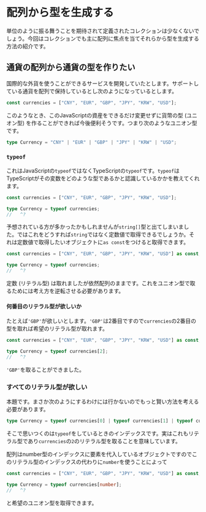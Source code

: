 # 配列から型を生成する

単位のように振る舞うことを期待されて定義されたコレクションは少なくないでしょう。今回はコレクションでも主に配列に焦点を当てそれらから型を生成する方法の紹介です。

## 通貨の配列から通貨の型を作りたい

国際的な外貨を使うことができるサービスを開発していたとします。サポートしている通貨を配列で保持しているとし次のようになっているとします。

```ts twoslash
const currencies = ["CNY", "EUR", "GBP", "JPY", "KRW", "USD"];
```

このようなとき、このJavaScriptの資産をできるだけ変更せずに貨幣の型 (ユニオン型) を作ることができれば今後便利そうです。つまり次のようなユニオン型です。

```ts twoslash
type Currency = "CNY" | "EUR" | "GBP" | "JPY" | "KRW" | "USD";
```

### `typeof`

これはJavaScriptの`typeof`ではなくTypeScriptの`typeof`です。`typeof`はTypeScriptがその変数をどのような型であるかと認識しているかかを教えてくれます。

```ts twoslash
const currencies = ["CNY", "EUR", "GBP", "JPY", "KRW", "USD"];

type Currency = typeof currencies;
//   ^?
```

予想されている方が多かったかもしれませんが`string[]`型と出てしまいました。ではこれをどうすれば`string`ではなく定数値で取得できるでしょうか。それは定数値で取得したいオブジェクトに`as const`をつけると取得できます。

```ts twoslash
const currencies = ["CNY", "EUR", "GBP", "JPY", "KRW", "USD"] as const;

type Currency = typeof currencies;
//   ^?
```

定数 (リテラル型) は取れましたが依然配列のままです。これをユニオン型で取るためには考え方を逆転させる必要があります。

#### 何番目のリテラル型が欲しいか

たとえば`'GBP'`が欲しいとします。`'GBP'`は2番目ですので`currencies`の2番目の型を取れば希望のリテラル型が取れます。

```ts twoslash
const currencies = ["CNY", "EUR", "GBP", "JPY", "KRW", "USD"] as const;

type Currency = typeof currencies[2];
//   ^?
```

`'GBP'`を取ることができました。

### すべてのリテラル型が欲しい

本題です。まさか次のようにするわけには行かないのでもっと賢い方法を考える必要があります。

```ts
type Currency = typeof currencies[0] | typeof currencies[1] | typeof currencies[2] | ....
```

そこで思いつくのは`typeof`をしているときのインデックスです。実はこれもリテラル型であり`currencies`の`2`のリテラル型を取ることを意味しています。

配列はnumber型のインデックスに要素を代入しているオブジェクトですのでこのリテラル型のインデックスの代わりに`number`を使うことによって

```ts twoslash
const currencies = ["CNY", "EUR", "GBP", "JPY", "KRW", "USD"] as const;

type Currency = typeof currencies[number];
//   ^?
```

と希望のユニオン型を取得できます。
